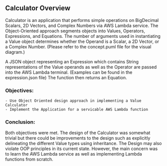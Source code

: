 ## Calculator Overview
Calculator is an application that performs simple operations on BigDecimal Scalars, 2D Vectors, and Complex
Numbers via AWS Lambda service. The Object-Oriented approach segments objects into Values, Operators, Expressions,
and Equations. The number of arguments used in instantiating a Value object determines whether the Operand
is a Scalar, a 2D Vector, or a Complex Number. (Please refer to the concept.puml file for the visual diagram.)

A JSON object representing an Expression which contains String representations of the Value operands as well
as the Operator are passed into the AWS Lambda terminal. (Examples can be found in the expression.json file) 
The function then returns an Equation.

### Objectives:

    - Use Object Oriented design approach in implementing a Value Calculator
    - Implement the Application for a servicable AWS Lambda function

### Conclusion:
Both objectives were met. The design of the Calculator was somewhat trivial but there could be improvements
to the design such as explicitly delineating the different Value types using inheritance. The Design may also 
violate OOP principles in its current state. However, the main concern was to learn the AWS Lambda service 
as well as implementing Lambda functions from scratch. 
